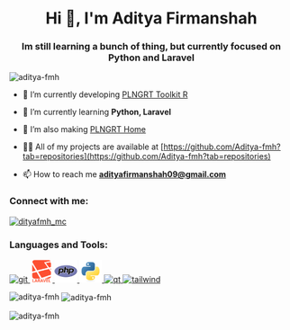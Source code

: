<h1 align="center">Hi 👋, I'm Aditya Firmanshah</h1>
<h3 align="center">Im still learning a bunch of thing, but currently focused on Python and Laravel</h3>

<p align="left"> <img src="https://komarev.com/ghpvc/?username=aditya-fmh&label=Profile%20views&color=0e75b6&style=flat" alt="aditya-fmh" /> </p>

- 🔭 I’m currently developing [PLNGRT Toolkit R](https://github.com/Aditya-fmh/PLNGRT-Toolkit-R)

- 🌱 I’m currently learning **Python, Laravel**

- 👯 I’m also making [PLNGRT Home](https://github.com/Aditya-fmh/plngrt-home)

- 👨‍💻 All of my projects are available at [https://github.com/Aditya-fmh?tab=repositories](https://github.com/Aditya-fmh?tab=repositories)

- 📫 How to reach me **adityafirmanshah09@gmail.com**

<h3 align="left">Connect with me:</h3>
<p align="left">
<a href="https://instagram.com/dityafmh_mc" target="blank"><img align="center" src="https://raw.githubusercontent.com/rahuldkjain/github-profile-readme-generator/master/src/images/icons/Social/instagram.svg" alt="dityafmh_mc" height="30" width="40" /></a>
</p>

<h3 align="left">Languages and Tools:</h3>
<p align="left"> <a href="https://git-scm.com/" target="_blank" rel="noreferrer"> <img src="https://www.vectorlogo.zone/logos/git-scm/git-scm-icon.svg" alt="git" width="40" height="40"/> </a> <a href="https://laravel.com/" target="_blank" rel="noreferrer"> <img src="https://raw.githubusercontent.com/devicons/devicon/master/icons/laravel/laravel-plain-wordmark.svg" alt="laravel" width="40" height="40"/> </a> <a href="https://www.php.net" target="_blank" rel="noreferrer"> <img src="https://raw.githubusercontent.com/devicons/devicon/master/icons/php/php-original.svg" alt="php" width="40" height="40"/> </a> <a href="https://www.python.org" target="_blank" rel="noreferrer"> <img src="https://raw.githubusercontent.com/devicons/devicon/master/icons/python/python-original.svg" alt="python" width="40" height="40"/> </a> <a href="https://www.qt.io/" target="_blank" rel="noreferrer"> <img src="https://upload.wikimedia.org/wikipedia/commons/0/0b/Qt_logo_2016.svg" alt="qt" width="40" height="40"/> </a> <a href="https://tailwindcss.com/" target="_blank" rel="noreferrer"> <img src="https://www.vectorlogo.zone/logos/tailwindcss/tailwindcss-icon.svg" alt="tailwind" width="40" height="40"/> </a> </p>

<p><img align="left" src="https://github-readme-stats.vercel.app/api/top-langs?username=aditya-fmh&show_icons=true&locale=en&layout=compact" alt="aditya-fmh" /></p>

<p>&nbsp;<img align="center" src="https://github-readme-stats.vercel.app/api?username=aditya-fmh&show_icons=true&locale=en" alt="aditya-fmh" /></p>

<p><img align="center" src="https://github-readme-streak-stats.herokuapp.com/?user=aditya-fmh&" alt="aditya-fmh" /></p>
